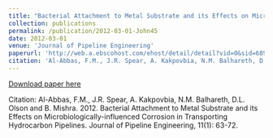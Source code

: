 ```yaml
---
title: "Bacterial Attachment to Metal Substrate and its Effects on Microbiologically-influenced Corrosion in Transporting Hydrocarbon Pipelines"
collection: publications
permalink: /publication/2012-03-01-John45
date: 2012-03-01
venue: 'Journal of Pipeline Engineering'
paperurl: 'http://web.a.ebscohost.com/ehost/detail/detail?vid=0&sid=68955f7d-6ee4-42fd-90a1-2780e4d05035%40sessionmgr4009&bdata=JnNpdGU9ZWhvc3QtbGl2ZQ%3d%3d#AN=89110722&db=buh'
citation: 'Al-Abbas, F.M., J.R. Spear, A. Kakpovbia, N.M. Balhareth, D.L. Olson and B. Mishra.  2012.  Bacterial Attachment to Metal Substrate and its Effects on Microbiologically-influenced Corrosion in Transporting Hydrocarbon Pipelines.  Journal of Pipeline Engineering, 11(1): 63-72.'
---
```


<a href='http://web.a.ebscohost.com/ehost/detail/detail?vid=0&sid=68955f7d-6ee4-42fd-90a1-2780e4d05035%40sessionmgr4009&bdata=JnNpdGU9ZWhvc3QtbGl2ZQ%3d%3d#AN=89110722&db=buh'>Download paper here</a>

Citation: Al-Abbas, F.M., J.R. Spear, A. Kakpovbia, N.M. Balhareth, D.L. Olson and B. Mishra.  2012.  Bacterial Attachment to Metal Substrate and its Effects on Microbiologically-influenced Corrosion in Transporting Hydrocarbon Pipelines.  Journal of Pipeline Engineering, 11(1): 63-72.
